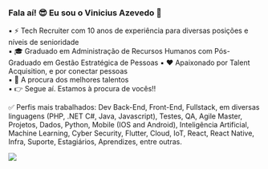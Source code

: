 ### Fala aí! 😎 Eu sou o Vinicius Azevedo 👋


▪ ⚡ Tech Recruiter com 10 anos de experiência para diversas posições e níveis de senioridade                                                                                     
▪ 🎓 Graduado em Administração de Recursos Humanos com Pós-Graduado em Gestão Estratégica de Pessoas                                                                                  ▪ ❤️ Apaixonado por Talent Acquisition, e por conectar pessoas                                                                                                         
▪ 🔎 A procura dos melhores talentos                                                                                                                                   
▪ 👉 Segue aí. Estamos à procura de vocês!!

✅ Perfis mais trabalhados: Dev Back-End, Front-End, Fullstack, em diversas linguagens (PHP, .NET C#, Java, Javascript), Testes, QA, Agile Master, Projetos, Dados, Python, Mobile (IOS and Android), Inteligência Artificial, Machine Learning, Cyber Security, Flutter, Cloud, IoT, React, React Native, Infra, Suporte, Estagiários, Aprendizes, entre outras.                                    
                                                                                                                    
                                                                




<a href="https://www.linkedin.com/in/vin%C3%ADciusazevedo/" target="_blank"><img src="https://img.shields.io/badge/-LinkedIn-%230077B5?style=for-the-badge&logo=linkedin&logoColor=white" target="_blank"></a> 
